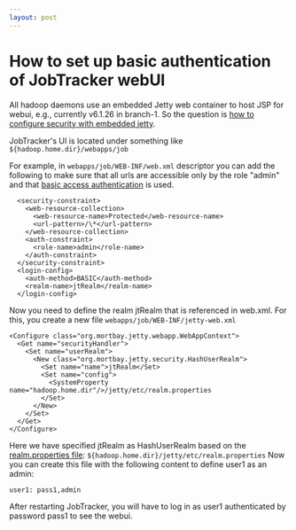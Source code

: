 ```yaml
---
layout: post
---
```


How to set up basic authentication of JobTracker webUI
======================================================

All hadoop daemons use an embedded Jetty web container to host JSP for webui, e.g., currently v6.1.26 in branch-1. So the question is [how to configure security with embedded jetty](http://docs.codehaus.org/display/JETTY/How+to+Configure+Security+with+Embedded+Jetty).

JobTracker's UI is located under something like `${hadoop.home.dir}/webapps/job`

For example, in `webapps/job/WEB-INF/web.xml` descriptor you can add the following to make sure that all urls are accessible only by the role "admin" and that [basic access authentication](http://en.wikipedia.org/wiki/Basic_access_authentication) is used.


```
  <security-constraint>
    <web-resource-collection>
      <web-resource-name>Protected</web-resource-name>
      <url-pattern>/\*</url-pattern>
    </web-resource-collection>
    <auth-constraint>
      <role-name>admin</role-name>
    </auth-constraint>
  </security-constraint>
  <login-config>
    <auth-method>BASIC</auth-method>
    <realm-name>jtRealm</realm-name>
  </login-config>
```

Now you need to define the realm jtRealm that is referenced in web.xml. For this, you create a new file `webapps/job/WEB-INF/jetty-web.xml`

```
<Configure class="org.mortbay.jetty.webapp.WebAppContext">
  <Get name="securityHandler">
    <Set name="userRealm">
      <New class="org.mortbay.jetty.security.HashUserRealm">
        <Set name="name">jtRealm</Set>
        <Set name="config">
          <SystemProperty name="hadoop.home.dir"/>/jetty/etc/realm.properties
        </Set>
      </New>
    </Set>
  </Get>
</Configure>
```

Here we have specified jtRealm as HashUserRealm based on the [realm.properties file](http://docs.codehaus.org/display/JETTY/Realms): `${hadoop.home.dir}/jetty/etc/realm.properties`
Now you can create this file with the following content to define user1 as an admin:

`user1: pass1,admin`

After restarting JobTracker, you will have to log in as user1 authenticated by password pass1 to see the webui.

